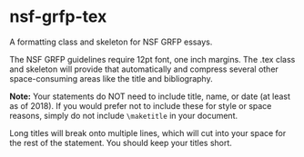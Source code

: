 # nsf-grfp-tex
A formatting class and skeleton for NSF GRFP essays.

The NSF GRFP guidelines require 12pt font, one inch margins.
The .tex class and skeleton will provide that automatically and compress
several other space-consuming areas like the title and bibliography.

**Note:** Your statements do NOT need to include title, name, or date (at least
as of 2018). If you would prefer not to include these for style or space
reasons, simply do not include `\maketitle` in your document.

Long titles will break onto multiple lines, which will cut into your space for
the rest of the statement. You should keep your titles short.

